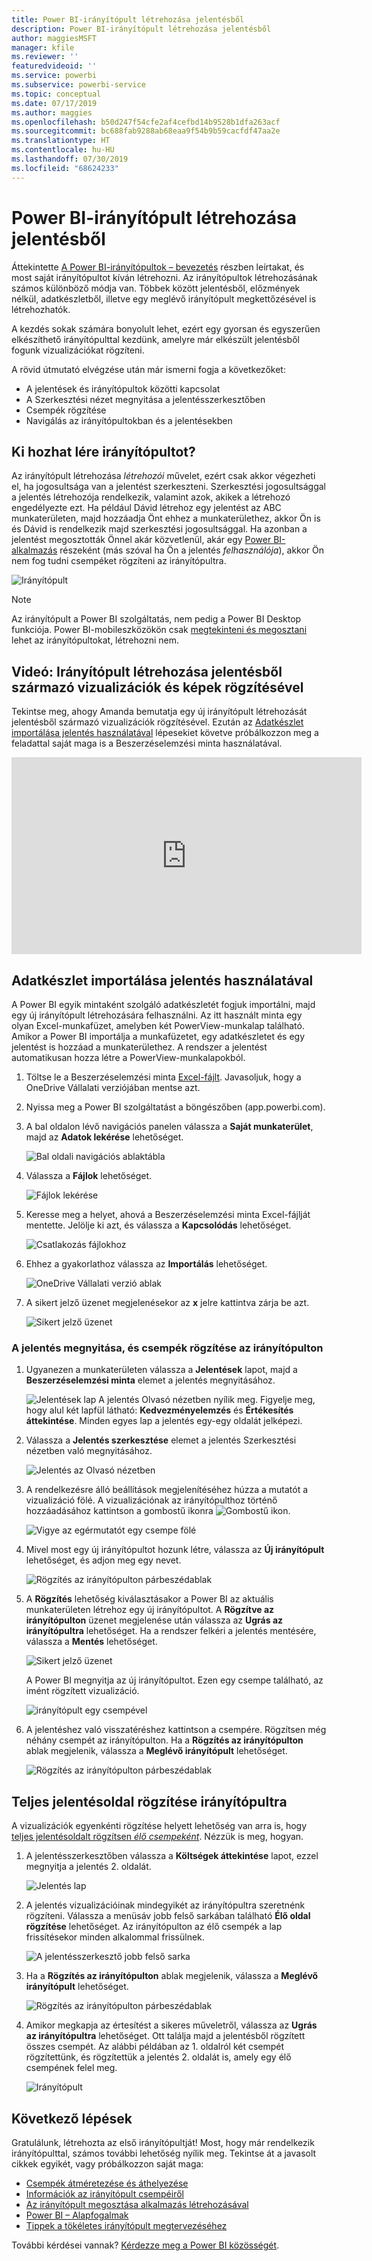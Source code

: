 ```yaml
---
title: Power BI-irányítópult létrehozása jelentésből
description: Power BI-irányítópult létrehozása jelentésből
author: maggiesMSFT
manager: kfile
ms.reviewer: ''
featuredvideoid: ''
ms.service: powerbi
ms.subservice: powerbi-service
ms.topic: conceptual
ms.date: 07/17/2019
ms.author: maggies
ms.openlocfilehash: b50d247f54cfe2af4cefbd14b9528b1dfa263acf
ms.sourcegitcommit: bc688fab9288ab68eaa9f54b9b59cacfdf47aa2e
ms.translationtype: HT
ms.contentlocale: hu-HU
ms.lasthandoff: 07/30/2019
ms.locfileid: "68624233"
---
```

# <a name="create-a-power-bi-dashboard-from-a-report"></a>Power BI-irányítópult létrehozása jelentésből
Áttekintette [A Power BI-irányítópultok – bevezetés](service-dashboards.md) részben leírtakat, és most saját irányítópultot kíván létrehozni. Az irányítópultok létrehozásának számos különböző módja van. Többek között jelentésből, előzmények nélkül, adatkészletből, illetve egy meglévő irányítópult megkettőzésével is létrehozhatók.  

A kezdés sokak számára bonyolult lehet, ezért egy gyorsan és egyszerűen elkészíthető irányítópulttal kezdünk, amelyre már elkészült jelentésből fogunk vizualizációkat rögzíteni. 

A rövid útmutató elvégzése után már ismerni fogja a következőket:
- A jelentések és irányítópultok közötti kapcsolat
- A Szerkesztési nézet megnyitása a jelentésszerkesztőben
- Csempék rögzítése 
- Navigálás az irányítópultokban és a jelentésekben 

## <a name="who-can-create-a-dashboard"></a>Ki hozhat lére irányítópultot?
Az irányítópult létrehozása *létrehozói* művelet, ezért csak akkor végezheti el, ha jogosultsága van a jelentést szerkeszteni. Szerkesztési jogosultsággal a jelentés létrehozója rendelkezik, valamint azok, akikek a létrehozó engedélyezte ezt. Ha például Dávid létrehoz egy jelentést az ABC munkaterületen, majd hozzáadja Önt ehhez a munkaterülethez, akkor Ön is és Dávid is rendelkezik majd szerkesztési jogosultsággal. Ha azonban a jelentést megosztották Önnel akár közvetlenül, akár egy [Power BI-alkalmazás](service-create-distribute-apps.md) részeként (más szóval ha Ön a jelentés *felhasználója*), akkor Ön nem fog tudni csempéket rögzíteni az irányítópultra.
 
![Irányítópult](media/service-dashboard-create/power-bi-completed-dashboard-small.png)

> [!NOTE] 
> Az irányítópult a Power BI szolgáltatás, nem pedig a Power BI Desktop funkciója. Power BI-mobileszközökön csak [megtekinteni és megosztani](consumer/mobile/mobile-apps-view-dashboard.md) lehet az irányítópultokat, létrehozni nem.
>
> 

## <a name="video-create-a-dashboard-by-pinning-visuals-and-images-from-a-report"></a>Videó: Irányítópult létrehozása jelentésből származó vizualizációk és képek rögzítésével
Tekintse meg, ahogy Amanda bemutatja egy új irányítópult létrehozását jelentésből származó vizualizációk rögzítésével. Ezután az [Adatkészlet importálása jelentés használatával](#import-a-dataset-with-a-report) lépesekiet követve próbálkozzon meg a feladattal saját maga is a Beszerzéselemzési minta használatával.
    

<iframe width="560" height="315" src="https://www.youtube.com/embed/lJKgWnvl6bQ" frameborder="0" allowfullscreen></iframe>

## <a name="import-a-dataset-with-a-report"></a>Adatkészlet importálása jelentés használatával
A Power BI egyik mintaként szolgáló adatkészletét fogjuk importálni, majd egy új irányítópult létrehozására felhasználni. Az itt használt minta egy olyan Excel-munkafüzet, amelyben két PowerView-munkalap található. Amikor a Power BI importálja a munkafüzetet, egy adatkészletet és egy jelentést is hozzáad a munkaterülethez. A rendszer a jelentést automatikusan hozza létre a PowerView-munkalapokból.

1. Töltse le a Beszerzéselemzési minta [Excel-fájlt](http://go.microsoft.com/fwlink/?LinkId=529784). Javasoljuk, hogy a OneDrive Vállalati verziójában mentse azt.
2. Nyissa meg a Power BI szolgáltatást a böngészőben (app.powerbi.com).
3. A bal oldalon lévő navigációs panelen válassza a **Saját munkaterület**, majd az **Adatok lekérése** lehetőséget.

    ![Bal oldali navigációs ablaktábla](media/service-dashboard-create/power-bi-get-data3.png)
5. Válassza a **Fájlok** lehetőséget.

   ![Fájlok lekérése](media/service-dashboard-create/power-bi-select-files.png)
6. Keresse meg a helyet, ahová a Beszerzéselemzési minta Excel-fájlját mentette. Jelölje ki azt, és válassza a **Kapcsolódás** lehetőséget.

   ![Csatlakozás fájlokhoz](media/service-dashboard-create/power-bi-connectnew.png)
7. Ehhez a gyakorlathoz válassza az **Importálás** lehetőséget.

    ![OneDrive Vállalati verzió ablak](media/service-dashboard-create/power-bi-import.png)
8. A sikert jelző üzenet megjelenésekor az **x** jelre kattintva zárja be azt.

   ![Sikert jelző üzenet](media/service-dashboard-create/power-bi-view-datasetnew.png)

### <a name="open-the-report-and-pin-tiles-to-your-dashboard"></a>A jelentés megnyitása, és csempék rögzítése az irányítópulton
1. Ugyanezen a munkaterületen válassza a **Jelentések** lapot, majd a **Beszerzéselemzési minta** elemet a jelentés megnyitásához.

    ![Jelentések lap](media/service-dashboard-create/power-bi-reports.png) A jelentés Olvasó nézetben nyílik meg. Figyelje meg, hogy alul két lapfül látható: **Kedvezményelemzés** és **Értékesítés áttekintése**. Minden egyes lap a jelentés egy-egy oldalát jelképezi.

2. Válassza a **Jelentés szerkesztése** elemet a jelentés Szerkesztési nézetben való megnyitásához.

    ![Jelentés az Olvasó nézetben](media/service-dashboard-create/power-bi-reading-view.png)
3. A rendelkezésre álló beállítások megjelenítéséhez húzza a mutatót a vizualizáció fölé. A vizualizációnak az irányítópulthoz történő hozzáadásához kattintson a gombostű ikonra ![Gombostű ikon](media/service-dashboard-create/power-bi-pin-icon.png).

    ![Vigye az egérmutatót egy csempe fölé](media/service-dashboard-create/power-bi-hover.png)
4. Mivel most egy új irányítópultot hozunk létre, válassza az **Új irányítópult** lehetőséget, és adjon meg egy nevet.

    ![Rögzítés az irányítópulton párbeszédablak](media/service-dashboard-create/power-bi-pin-tile.png)
5. A **Rögzítés** lehetőség kiválasztásakor a Power BI az aktuális munkaterületen létrehoz egy új irányítópultot. A **Rögzítve az irányítópulton** üzenet megjelenése után válassza az **Ugrás az irányítópultra** lehetőséget. Ha a rendszer felkéri a jelentés mentésére, válassza a **Mentés** lehetőséget.

    ![Sikert jelző üzenet](media/service-dashboard-create/power-bi-pin-success.png)

    A Power BI megnyitja az új irányítópultot. Ezen egy csempe található, az imént rögzített vizualizáció.

   ![irányítópult egy csempével](media/service-dashboard-create/power-bi-pinned.png)
7. A jelentéshez való visszatéréshez kattintson a csempére. Rögzítsen még néhány csempét az irányítópulton. Ha a **Rögzítés az irányítópulton** ablak megjelenik, válassza a **Meglévő irányítópult** lehetőséget.  

   ![Rögzítés az irányítópulton párbeszédablak](media/service-dashboard-create/power-bi-existing-dashboard.png)

## <a name="pin-an-entire-report-page-to-the-dashboard"></a>Teljes jelentésoldal rögzítése irányítópultra
A vizualizációk egyenkénti rögzítése helyett lehetőség van arra is, hogy [teljes jelentésoldalt rögzítsen *élő csempeként*](service-dashboard-pin-live-tile-from-report.md). Nézzük is meg, hogyan.

1. A jelentésszerkesztőben válassza a **Költségek áttekintése** lapot, ezzel megnyitja a jelentés 2. oldalát.

   ![Jelentés lap](media/service-dashboard-create/power-bi-page-tab.png)

2. A jelentés vizualizációinak mindegyikét az irányítópultra szeretnénk rögzíteni. Válassza a menüsáv jobb felső sarkában található **Élő oldal rögzítése** lehetőséget. Az irányítópulton az élő csempék a lap frissítésekor minden alkalommal frissülnek.

   ![A jelentésszerkesztő jobb felső sarka](media/service-dashboard-create/power-bi-pin-live.png)

3. Ha a **Rögzítés az irányítópulton** ablak megjelenik, válassza a **Meglévő irányítópult** lehetőséget.

   ![Rögzítés az irányítópulton párbeszédablak](media/service-dashboard-create/power-bi-pin-live2.png)

4. Amikor megkapja az értesítést a sikeres műveletről, válassza az **Ugrás az irányítópultra** lehetőséget. Ott találja majd a jelentésből rögzített összes csempét. Az alábbi példában az 1. oldalról két csempét rögzítettünk, és rögzítettük a jelentés 2. oldalát is, amely egy élő csempének felel meg.

   ![Irányítópult](media/service-dashboard-create/power-bi-dashboard.png)

## <a name="next-steps"></a>Következő lépések
Gratulálunk, létrehozta az első irányítópultját! Most, hogy már rendelkezik irányítópulttal, számos további lehetőség nyílik meg. Tekintse át a javasolt cikkek egyikét, vagy próbálkozzon saját maga: 

* [Csempék átméretezése és áthelyezése](service-dashboard-edit-tile.md)
* [Információk az irányítópult csempéiről](service-dashboard-tiles.md)
* [Az irányítópult megosztása alkalmazás létrehozásával](service-create-workspaces.md)
* [Power BI – Alapfogalmak](service-basic-concepts.md)
* [Tippek a tökéletes irányítópult megtervezéséhez](service-dashboards-design-tips.md)

További kérdései vannak? [Kérdezze meg a Power BI közösségét](http://community.powerbi.com/).
